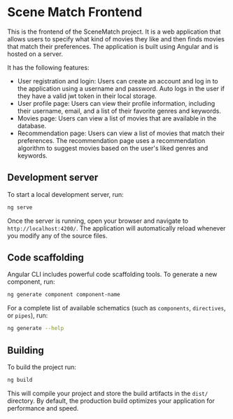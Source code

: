 # Scene Match Frontend

This is the frontend of the SceneMatch project. It is a web application that allows users to specify what kind of movies they like and then finds movies that match their preferences. The application is built using Angular and is hosted on a server.

It has the following features:

- User registration and login: Users can create an account and log in to the application using a username and password. Auto logs in the user if they have a valid jwt token in their local storage.
- User profile page: Users can view their profile information, including their username, email, and a list of their favorite genres and keywords. 
- Movies page: Users can view a list of movies that are available in the database.
- Recommendation page: Users can view a list of movies that match their preferences. The recommendation page uses a recommendation algorithm to suggest movies based on the user's liked genres and keywords.

## Development server

To start a local development server, run:

```bash
ng serve
```

Once the server is running, open your browser and navigate to `http://localhost:4200/`. The application will automatically reload whenever you modify any of the source files.

## Code scaffolding

Angular CLI includes powerful code scaffolding tools. To generate a new component, run:

```bash
ng generate component component-name
```

For a complete list of available schematics (such as `components`, `directives`, or `pipes`), run:

```bash
ng generate --help
```

## Building

To build the project run:

```bash
ng build
```

This will compile your project and store the build artifacts in the `dist/` directory. By default, the production build optimizes your application for performance and speed.

